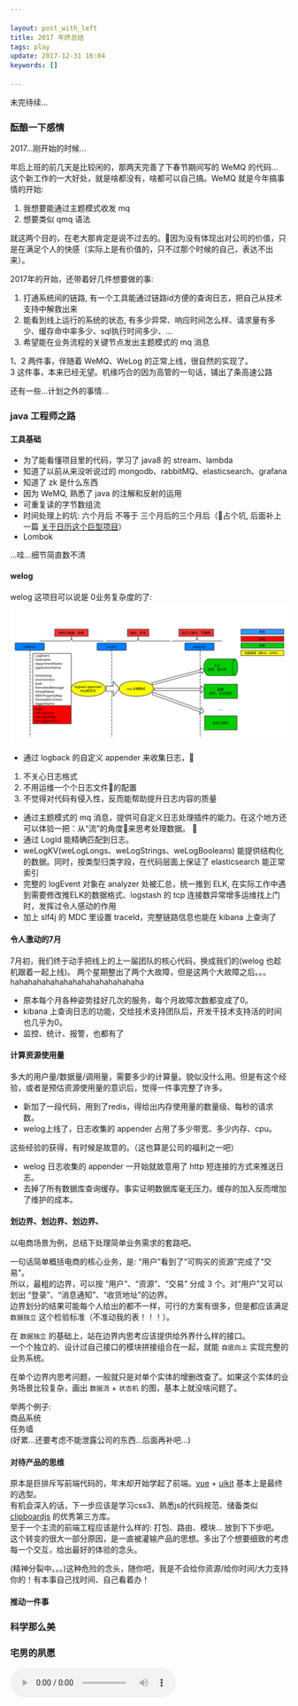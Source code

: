 ```yaml
---

layout: post_with_left
title: 2017 年终总结
tags: play
update: 2017-12-31 16:04
keywords: []

---
```


未完待续...

### 酝酿一下感情

2017...刚开始的时候...    
    
年后上班的前几天是比较闲的，那两天完善了下春节期间写的 WeMQ 的代码...    
这个新工作的一大好处，就是啥都没有，啥都可以自己搞。WeMQ 就是今年搞事情的开始:    
1. 我想要能通过主题模式收发 mq
2. 想要类似 qmq 语法

就这两个目的，在老大那肯定是说不过去的。因为没有体现出对公司的价值，只是在满足个人的快感（实际上是有价值的，只不过那个时候的自己，表达不出来）。    

2017年的开始，还带着好几件想要做的事:
1. 打通系统间的链路, 有一个工具能通过链路id方便的查询日志，把自己从技术支持中解救出来
2. 能看到线上运行的系统的状态, 有多少异常、响应时间怎么样、请求量有多少、缓存命中率多少、sql执行时间多少、...
3. 希望能在业务流程的关键节点发出主题模式的 mq 消息

1、2 两件事，伴随着 WeMQ、WeLog 的正常上线，很自然的实现了。    
3 这件事，本来已经无望。机缘巧合的因为高管的一句话，铺出了条高速公路    

还有一些...计划之外的事情...


### java 工程师之路

#### 工具基础

- 为了能看懂项目里的代码，学习了 java8 的 stream、lambda    
- 知道了以前从来没听说过的 mongodb、rabbitMQ、elasticsearch、grafana    
- 知道了 zk 是什么东西    
- 因为 WeMQ, 熟悉了 java 的注解和反射的运用    
- 可重复读的字节数组流    
- 时间处理上的坑: 六个月后 不等于 三个月后的三个月后（占个坑, 后面补上一篇 [关于日历这个巨型项目]()）    
- Lombok    

...哇...细节简直数不清



#### welog

welog 这项目可以说是 0业务复杂度的了:
![](/images/welog.svg)
- 通过 logback 的自定义 appender 来收集日志，    
1. 不关心日志格式    
2. 不用运维一个个日志文件的配置    
3. 不觉得对代码有侵入性，反而能帮助提升日志内容的质量    

- 通过主题模式的 mq 消息，提供可自定义日志处理插件的能力。在这个地方还可以体验一把：从“流”的角度来思考处理数据。    
- 通过 LogId 能精确匹配到日志。    
- weLogKV(weLogLongs、weLogStrings、weLogBooleans) 能提供结构化的数据。同时，按类型归类字段，在代码层面上保证了 elasticsearch 能正常索引    
- 完整的 logEvent 对象在 analyzer 处被汇总，统一推到 ELK, 在实际工作中遇到需要修改推ELK的数据格式、logstash 的 tcp 连接数异常增多运维找上门 时，发挥过令人感动的作用    
- 加上 slf4j 的 MDC 里设置 traceId，完整链路信息也能在 kibana 上查询了    




#### 令人激动的7月

7月初，我们终于动手把线上的上一届团队的核心代码，换成我们的(welog 也趁机跟着一起上线)。
两个星期整出了两个大故障，但是这两个大故障之后。。。hahahahahahahahahahahahahahaha     
- 原本每个月各种姿势挂好几次的服务，每个月故障次数都变成了0。    
- kibana 上查询日志的功能，交给技术支持团队后，开发干技术支持活的时间也几乎为0。    
- 监控、统计、报警，也都有了    




#### 计算资源使用量

多大的用户量/数据量/调用量，需要多少的计算量。貌似没什么用。但是有这个经验，或者是预估资源使用量的意识后，觉得一件事完整了许多。
- 新加了一段代码，用到了redis，得给出内存使用量的数量级、每秒的请求数。
- welog上线了，日志收集的 appender 占用了多少带宽、多少内存、cpu。



这些经验的获得，有时候是故意的。（这也算是公司的福利之一吧）
- welog 日志收集的 appender 一开始就故意用了 http 短连接的方式来推送日志。
- 去掉了所有数据库查询缓存。事实证明数据库毫无压力。缓存的加入反而增加了维护的成本。



#### 划边界、划边界、划边界、
以电商场景为例，总结下处理简单业务需求的套路吧。    

一句话简单概括电商的核心业务，是: “用户”看到了“可购买的资源”完成了“交易”。    
所以，最粗的边界，可以按 “用户”、“资源”、“交易” 分成 3 个。对“用户”又可以划出 “登录”、“消息通知”、“收货地址”的边界。    
边界划分的结果可能每个人给出的都不一样，可行的方案有很多，但是都应该满足 `数据独立` 这个检验标准（不准动我的表！！！）。    

在 `数据独立` 的基础上，站在边界内思考应该提供给外界什么样的接口。    
一个个独立的、设计过自己接口的模块拼接组合在一起，就能 `自底向上` 实现完整的业务系统。    

在单个边界内思考问题，一般就只是对单个实体的增删改查了。如果这个实体的业务场景比较复杂，画出 `数据流` + `状态机` 的图，基本上就没啥问题了。

举两个例子:    
商品系统    
任务墙    
(好累...还要考虑不能泄露公司的东西...后面再补吧...)





#### 对待产品的思维

原本是巨排斥写前端代码的，年末却开始学起了前端。[vue](https://cn.vuejs.org/v2/guide/index.html) + [uikit](https://getuikit.com/v2/) 基本上是最终的选型。    
有机会深入的话，下一步应该是学习css3、熟悉js的代码规范、储备类似 [clipboardjs](https://clipboardjs.com/) 的优秀第三方库。    
至于一个主流的前端工程应该是什么样的: 打包、路由、模块... 放到下下步吧。   
这个转变的很大一部分原因，是一直被灌输产品的思想。多出了个想要细致的考虑每一个交互，给出最好的体验的念头。    


(精神分裂中。。。)这种危险的念头，随你吧，我是不会给你资源/给你时间/大力支持你的！有本事自己找时间、自己看着办！    








#### 推动一件事




### 科学那么美




### 宅男的夙愿
<audio controls loop autoplay src="/audio/岩男潤子 - 夜の歌.mp3" >

日语、钢琴、游戏、动漫、轮滑、小说...基本上都没实现。哈哈哈。。。好歹护照办好了    
日语课上了33节，计划进度已经到80节了    
明天去把钢琴的一级课给过了吧    
手办的钱是时候开始存了。。。房子和两百万的小提琴呢。。。    
啥时候能继续后来的事。。。啥时候能觉得把南音、北北买了不会吃灰。。。







